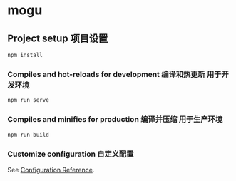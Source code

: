 # mogu

## Project setup 项目设置
```
npm install
```

### Compiles and hot-reloads for development 编译和热更新 用于开发环境
```
npm run serve
```

### Compiles and minifies for production 编译并压缩 用于生产环境
```
npm run build
```

### Customize configuration 自定义配置
See [Configuration Reference](https://cli.vuejs.org/config/).

